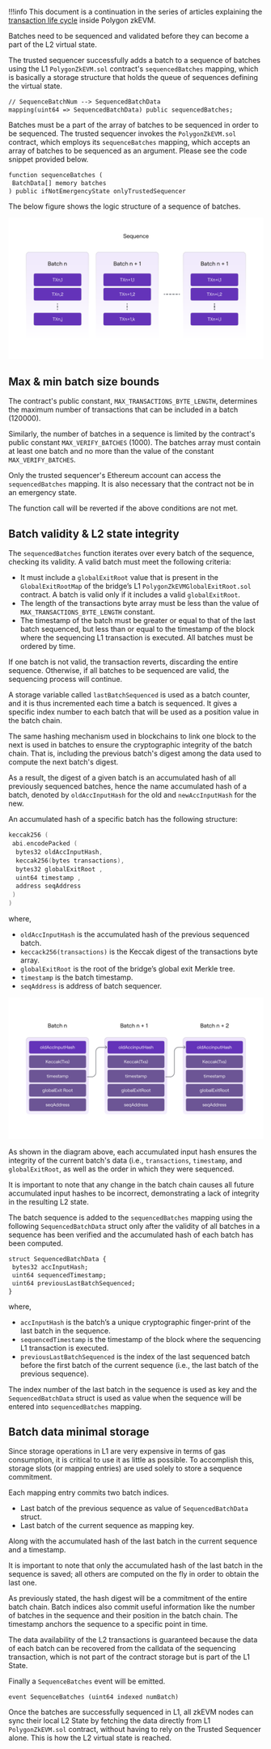 
!!!info
    This document is a continuation in the series of articles explaining the [transaction life cycle](transaction-execution.md) inside Polygon zkEVM.

Batches need to be sequenced and validated before they can become a part of the L2 virtual state.

The trusted sequencer successfully adds a batch to a sequence of batches using the L1 `PolygonZkEVM.sol` contract's `sequencedBatches` mapping, which is basically a storage structure that holds the queue of sequences defining the virtual state.

```
// SequenceBatchNum --> SequencedBatchData
mapping(uint64 => SequencedBatchData) public sequencedBatches;
```

Batches must be a part of the array of batches to be sequenced in order to be sequenced. The trusted sequencer invokes the `PolygonZkEVM.sol` contract, which employs its `sequenceBatches` mapping, which accepts an array of batches to be sequenced as an argument. Please see the code snippet provided below.

```
function sequenceBatches ( 
 BatchData[] memory batches
) public ifNotEmergencyState onlyTrustedSequencer
```

The below figure shows the logic structure of a sequence of batches.

![An outline of sequenced batches](../../../../img/zkEVM/03l2-sequencing-batches.png)

## Max & min batch size bounds

The contract's public constant, `MAX_TRANSACTIONS_BYTE_LENGTH`, determines the maximum number of transactions that can be included in a batch (120000).

Similarly, the number of batches in a sequence is limited by the contract's public constant `MAX_VERIFY_BATCHES` (1000). The batches array must contain at least one batch and no more than the value of the constant `MAX_VERIFY_BATCHES`.

Only the trusted sequencer's Ethereum account can access the `sequencedBatches` mapping. It is also necessary that the contract not be in an emergency state.

The function call will be reverted if the above conditions are not met.

## Batch validity & L2 state integrity

The `sequencedBatches` function iterates over every batch of the sequence, checking its validity. A valid batch must meet the following criteria:

- It must include a `globalExitRoot` value that is present in the `GlobalExitRootMap` of the bridge’s L1 `PolygonZkEVMGlobalExitRoot.sol` contract. A batch is valid only if it includes a valid `globalExitRoot`.
- The length of the transactions byte array must be less than the value of `MAX_TRANSACTIONS_BYTE_LENGTH` constant.
- The timestamp of the batch must be greater or equal to that of the last batch sequenced, but less than or equal to the timestamp of the block where the sequencing L1 transaction is executed. All batches must be ordered by time.

If one batch is not valid, the transaction reverts, discarding the entire sequence. Otherwise, if all batches to be sequenced are valid, the sequencing process will continue.

A storage variable called `lastBatchSequenced` is used as a batch counter, and it is thus incremented each time a batch is sequenced. It gives a specific index number to each batch that will be used as a position value in the batch chain.

The same hashing mechanism used in blockchains to link one block to the next is used in batches to ensure the cryptographic integrity of the batch chain. That is, including the previous batch's digest among the data used to compute the next batch's digest.

As a result, the digest of a given batch is an accumulated hash of all previously sequenced batches, hence the name accumulated hash of a batch, denoted by `oldAccInputHash` for the old and `newAccInputHash` for the new.

An accumulated hash of a specific batch has the following structure:

```c++
keccak256 ( 
 abi.encodePacked (
  bytes32 oldAccInputHash, 
  keccak256(bytes transactions), 
  bytes32 globalExitRoot ,
  uint64 timestamp ,
  address seqAddress
 )
)
```

​where,

- `oldAccInputHash` is the accumulated hash of the previous sequenced batch.
- `keccack256(transactions)` is the Keccak digest of the transactions byte array.
- `globalExitRoot` is the root of the bridge’s global exit Merkle tree.
- `timestamp` is the batch timestamp.
- `seqAddress` is address of batch sequencer.

![Batch chain structure](../../../../img/zkEVM/04l2-batch-chain-acc-hash.png)

As shown in the diagram above, each accumulated input hash ensures the integrity of the current batch's data (i.e., `transactions`, `timestamp`, and `globalExitRoot`, as well as the order in which they were sequenced.

It is important to note that any change in the batch chain causes all future accumulated input hashes to be incorrect, demonstrating a lack of integrity in the resulting L2 state.

The batch sequence is added to the `sequencedBatches` mapping using the following `SequencedBatchData` struct only after the validity of all batches in a sequence has been verified and the accumulated hash of each batch has been computed.

```
struct SequencedBatchData {
 bytes32 accInputHash;
 uint64 sequencedTimestamp;
 uint64 previousLastBatchSequenced;
}
```

​where,

- `accInputHash` is the batch’s a unique cryptographic finger-print of the last batch in the sequence.
- `sequencedTimestamp` is the timestamp of the block where the sequencing L1 transaction is executed.
- `previousLastBatchSequenced` is the index of the last sequenced batch before the first batch of the current sequence (i.e., the last batch of the previous sequence).

The index number of the last batch in the sequence is used as key and the `SequencedBatchData` struct is used as value when the sequence will be entered into `sequencedBatches` mapping.

## Batch data minimal storage

Since storage operations in L1 are very expensive in terms of gas consumption, it is critical to use it as little as possible. To accomplish this, storage slots (or mapping entries) are used solely to store a sequence commitment.

Each mapping entry commits two batch indices.

- Last batch of the previous sequence as value of `SequencedBatchData` struct.
- Last batch of the current sequence as mapping key.

Along with the accumulated hash of the last batch in the current sequence and a timestamp.

It is important to note that only the accumulated hash of the last batch in the sequence is saved; all others are computed on the fly in order to obtain the last one.

As previously stated, the hash digest will be a commitment of the entire batch chain. Batch indices also commit useful information like the number of batches in the sequence and their position in the batch chain. The timestamp anchors the sequence to a specific point in time.

The data availability of the L2 transactions is guaranteed because the data of each batch can be recovered from the calldata of the sequencing transaction, which is not part of the contract storage but is part of the L1 State.

Finally a `SequenceBatches` event will be emitted.

```solidity
event SequenceBatches (uint64 indexed numBatch)
```

Once the batches are successfully sequenced in L1, all zkEVM nodes can sync their local L2 State by fetching the data directly from L1 `PolygonZkEVM.sol` contract, without having to rely on the Trusted Sequencer alone. This is how the L2 virtual state is reached.
